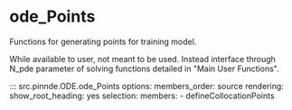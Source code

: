 # ode_Points

Functions for generating points for training model.

While available to user, not meant to be used. Instead interface through
N_pde parameter of solving functions detailed in "Main User Functions".

::: src.pinnde.ODE.ode_Points
    options:
        members_order: source
    rendering:
      show_root_heading: yes
    selection:
      members:
        - defineCollocationPoints